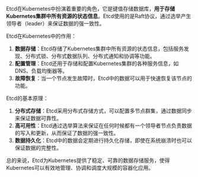 Etcd在Kubernetes中扮演着重要的角色，它是键值存储数据库，**用于存储Kubernetes集群中所有资源的状态信息**。Etcd使用的是Raft协议，通过选举产生领导者（leader）来保证数据的强一致性。

Etcd在Kubernetes中的作用：

1. **数据存储**：Etcd存储了Kubernetes集群中所有资源的状态信息，包括服务发现、分布式锁、分布式数据队列、分布式通知和协调等功能。
2. **配置管理**：Etcd还用于存储和配置Kubernetes集群的各种服务信息，如DNS、负载均衡器等。
3. **故障恢复**：当一个节点发生故障时，Etcd中的数据可以用于快速恢复该节点的功能。

Etcd的基本原理：

1. **分布式存储**：Etcd采用分布式存储方式，可以配置多节点群集，通过数据同步来保证数据可靠性。
2. **高可用性**：Etcd通过选举算法来保证在任何时候都有一个领导者节点负责数据的写入和更新，从而保证了数据的强一致性。
3. **数据持久化**：Etcd中的数据会定期进行持久化存储，即使在系统崩溃时也可以保证数据的完整性。

总的来说，Etcd为Kubernetes提供了稳定、可靠的数据存储服务，使得Kubernetes可以有效地管理、协调和调度大规模的容器化应用。


